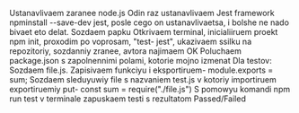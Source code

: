 Ustanavlivaem zaranee node.js
Odin raz ustanavlivaem Jest framework npminstall --save-dev jest, posle cego on ustanavlivaetsa, i bolshe ne nado bivaet eto delat.
Sozdaem papku
Otkrivaem terminal, inicialiiruem proekt npm init, proxodim po voprosam, "test- jest", ukazivaem ssilku na repozitoriy, sozdanniy zranee, avtora najimaem OK
Poluchaem package.json s zapolnennimi polami, kotorie mojno izmenat
Dla testov:
Sozdaem file.js. Zapisivaem funkciyu i eksportiruem- module.exports = sum;
Sozdaem sleduyuwiy file s nazvaniem test.js v kotoriy importiruem exportiruemiy put- const sum = require("./file.js")
S pomowyu komandi npm run test v terminale zapuskaem testi s rezultatom Passed/Failed

